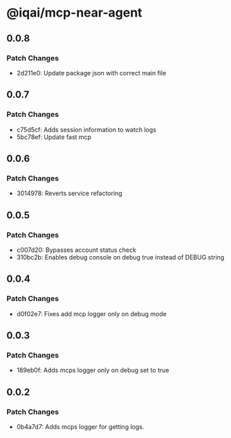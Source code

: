 # @iqai/mcp-near-agent

## 0.0.8

### Patch Changes

- 2d211e0: Update package json with correct main file

## 0.0.7

### Patch Changes

- c75d5cf: Adds session information to watch logs
- 5bc78ef: Update fast mcp

## 0.0.6

### Patch Changes

- 3014978: Reverts service refactoring

## 0.0.5

### Patch Changes

- c007d20: Bypasses account status check
- 310bc2b: Enables debug console on debug true instead of DEBUG string

## 0.0.4

### Patch Changes

- d0f02e7: Fixes add mcp logger only on debug mode

## 0.0.3

### Patch Changes

- 189eb0f: Adds mcps logger only on debug set to true

## 0.0.2

### Patch Changes

- 0b4a7d7: Adds mcps logger for getting logs.
